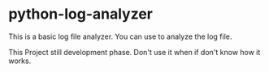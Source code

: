 # python-log-analyzer
This is a basic log file analyzer. You can use to analyze the log file.

This Project still development phase. Don't use it when if don't know how it works.
